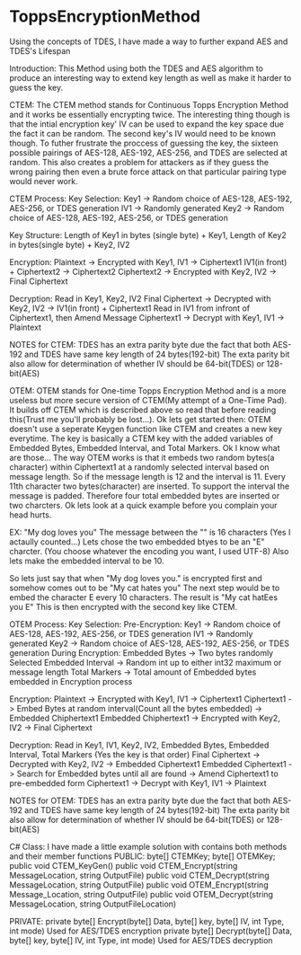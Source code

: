 # ToppsEncryptionMethod
Using the concepts of TDES, I have made a way to further expand AES and TDES's Lifespan

Introduction:
This Method using both the TDES and AES algorithm to produce an interesting way to extend key length
as well as make it harder to guess the key.

CTEM:
The CTEM method stands for Continuous Topps Encryption Method and it works be essentially encrypting twice.
The interesting thing though is that the intial encryption key' IV can be used to expand the key space due the fact it can be random.
The second key's IV would need to be known though.
To futher frustrate the proccess of guessing the key, the sixteen possible pairings of AES-128, AES-192, AES-256, and TDES are selected at random. 
This also creates a problem for attackers as if they guess the wrong pairing then even a brute force attack on that particular pairing type would never work.

CTEM Process:
Key Selection:
Key1 -> Random choice of AES-128, AES-192, AES-256, or TDES generation
IV1 -> Randomly generated
Key2 -> Random choice of AES-128, AES-192, AES-256, or TDES generation

Key Structure:
Length of Key1 in bytes (single byte) + Key1, Length of Key2 in bytes(single byte) + Key2, IV2

Encryption:
Plaintext -> Encrypted with Key1, IV1 -> Ciphertext1
IV1(in front) + Ciphertext2 -> Ciphertext2
Ciphertext2 -> Encrypted with Key2, IV2 -> Final Ciphertext

Decryption:
Read in Key1, Key2, IV2
Final Ciphertext -> Decrypted with Key2, IV2 -> IV1(in front) + Ciphertext1
Read in IV1 from infront of Ciphertext1, then Amend Message
Ciphertext1 -> Decrypt with Key1, IV1 -> Plaintext

NOTES for CTEM:
TDES has an extra parity byte due the fact that both AES-192 and TDES have same key length of 24 bytes(192-bit)
The exta parity bit also allow for determination of whether IV should be 64-bit(TDES) or 128-bit(AES)

OTEM:
OTEM stands for One-time Topps Encryption Method and is a more useless but more secure version of CTEM(My attempt of a One-Time Pad).
It builds off CTEM which is described above so read that before reading this(Trust me you'll probably be lost...).
Ok lets get started then:
OTEM doesn't use a seperate Keygen function like CTEM and creates a new key everytime.
The key is basically a CTEM key with the added variables of Embedded Bytes, Embedded Interval, and Total Markers.
Ok I know what are those...
The way OTEM works is that it embeds two random bytes(a character) within Ciphertext1 at a randomly selected interval based on message length. 
So if the message length is 12 and the interval is 11. 
Every 11th character two bytes(character) are inserted.
To support the interval the message is padded.
Therefore four total embedded bytes are inserted or two charcters.
Ok lets look at a quick example before you complain your head hurts.

EX:
"My dog loves you" The message between the "" is 16 characters (Yes I actaully counted...)
Lets chose the two embedded btyes to be an "E" charcter. (You choose whatever the encoding you want, I used UTF-8)
Also lets make the embedded interval to be 10.

So lets just say that when "My dog loves you." is encrypted first and somehow comes out to be "My cat hates you"
The next step would be to embed the character E every 10 characters.
The result is "My cat hatEes you    E"
This is then encrypted with the second key like CTEM.

OTEM Process:
Key Selection:
Pre-Encryption:
Key1 -> Random choice of AES-128, AES-192, AES-256, or TDES generation
IV1 -> Randomly generated
Key2 -> Random choice of AES-128, AES-192, AES-256, or TDES generation
During Encryption:
Embedded Bytes -> Two bytes randomly Selected
Embedded Interval -> Random int up to either int32 maximum or message length
Total Markers -> Total amount of Embedded bytes embedded in Encryption process

Encryption:
Plaintext -> Encrypted with Key1, IV1 -> Ciphertext1
Ciphertext1 -> Embed Bytes at random interval(Count all the bytes embedded) -> Embedded Chiphertext1
Embedded Chiphertext1 -> Encrypted with Key2, IV2 -> Final Ciphertext

Decryption:
Read in Key1, IV1, Key2, IV2, Embedded Bytes, Embedded Interval, Total Markers (Yes the key is that order)
Final Ciphertext -> Decrypted with Key2, IV2 -> Embedded Ciphertext1
Embedded Ciphertext1 -> Search for Embedded bytes until all are found -> Amend Ciphertext1 to pre-embedded form
Ciphertext1 -> Decrypt with Key1, IV1 -> Plaintext

NOTES for OTEM:
TDES has an extra parity byte due the fact that both AES-192 and TDES have same key length of 24 bytes(192-bit)
The exta parity bit also allow for determination of whether IV should be 64-bit(TDES) or 128-bit(AES)

C# Class:
I have made a little example solution with contains both methods and their member functions
PUBLIC:
byte[] CTEMKey;
byte[] OTEMKey;
public void CTEM_KeyGen()
public void CTEM_Encrypt(string MessageLocation, string OutputFile)
public void CTEM_Decrypt(string MessageLocation, string OutputFile)
public void OTEM_Encrypt(string Message_Location, string OutputFile)
public void OTEM_Decrypt(string MessageLocation, string OutputFileLocation)

PRIVATE:
private byte[] Encrypt(byte[] Data, byte[] key, byte[] IV, int Type, int mode) Used for AES/TDES encryption
private byte[] Decrypt(byte[] Data, byte[] key, byte[] IV, int Type, int mode) Used for AES/TDES decryption
